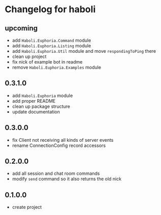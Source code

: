# Changelog for haboli

## upcoming
- add `Haboli.Euphoria.Command` module
- add `Haboli.Euphoria.Listing` module
- add `Haboli.Euphoria.Util` module and move `respondingToPing` there
- clean up project
- fix nick of example bot in readme
- remove `Haboli.Euphoria.Examples` module

## 0.3.1.0
- add `Haboli.Euphoria` module
- add proper README
- clean up package structure
- update documentation

## 0.3.0.0
- fix Client not receiving all kinds of server events
- rename ConnectionConfig record accessors

## 0.2.0.0
- add all session and chat room commands
- modify `send` command so it also returns the old nick

## 0.1.0.0
- create project
